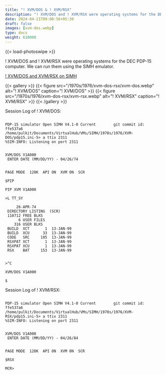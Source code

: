 ```yaml
---
title: "! XVM/DOS & ! XVM/RSX"
description: "! XVM/DOS and ! XVM/RSX were operating systems for the DEC PDP-15 computer. We can run them using the SIMH emulator."
date: 2024-04-21T09:08:56+05:30
draft: false
images: [xvm-dos.webp]
type: docs
weight: 610000
---
```


{{< load-photoswipe >}}

! XVM/DOS and ! XVM/RSX were operating systems for the DEC PDP-15 computer. We can run them using the SIMH emulator.

<section class="section section-sm">
  <div class="container">
    <div class="row justify-content-center text-center">
      <div class="col-lg-5">
        <p><a class="btn btn-primary btn-sm px-4 mb-1" href="https://virtualhub.eu.org/1970s/1976/xvm-dos-rsx/simh/" role="button">! XVM/DOS and XVM/RSX on SIMH</a></p>
      </div>
    </div>
  </div>
</section>

{{< gallery >}}
  {{< figure src="/1970s/1976/xvm-dos-rsx/xvm-dos.webp" alt="! XVM/DOS" caption="! XVM/DOS" >}}
  {{< figure src="/1970s/1976/xvm-dos-rsx/xvm-rsx.webp" alt="! XVM/RSX" caption="! XVM/RSX" >}}
{{< /gallery >}}

Session Log of ! XVM/DOS:

```console

PDP-15 simulator Open SIMH V4.1-0 Current        git commit id: ffe537a6
/home/pulkit/Documents/VirtualHub/VMs/SIMH/1970s/1976/XVM-DOS/pdp15.ini-5> a ttix 2311
%SIM-INFO: Listening on port 2311


XVM/DOS V1A000
 ENTER DATE (MM/DD/YY) - 04/26/74


PAGE MODE  128K  API ON  XVM ON  SCR

$PIP

PIP XVM V1A000

>L TT_SY

     26-APR-74
 DIRECTORY LISTING  (SCR)
 110712 FREE BLKS
      6 USER FILES
    316 USER BLKS
 BUILD  XCT       1  13-JAN-99
 BUILD  XCU      33  13-JAN-99
 CODE   SRC     105  13-JAN-99
 RSXPAT XCT       1  13-JAN-99
 RSXPAT XCU       1  13-JAN-99
 RSX    BAT     153  13-JAN-99


>^C

XVM/DOS V1A000

$

```

Session Log of ! XVM/RSX:

```console

PDP-15 simulator Open SIMH V4.1-0 Current        git commit id: ffe537a6
/home/pulkit/Documents/VirtualHub/VMs/SIMH/1970s/1976/XVM-RSX/pdp15.ini-5> a ttix 2311
%SIM-INFO: Listening on port 2311


XVM/DOS V1A000
 ENTER DATE (MM/DD/YY) - 04/26/84


PAGE MODE  128K  API ON  XVM ON  SCR

$RSX

MCR>

```

